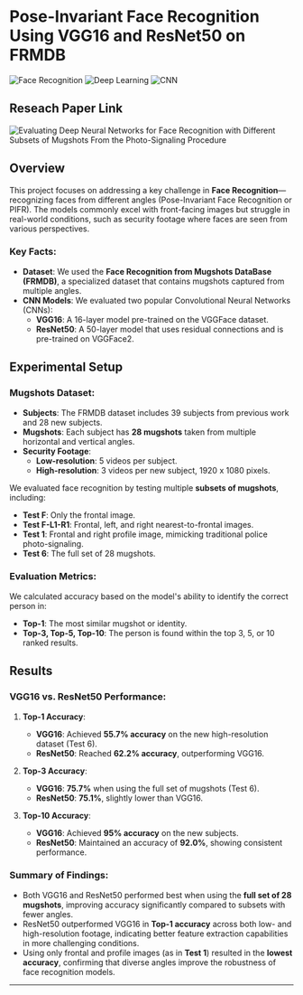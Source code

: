 # Pose-Invariant Face Recognition Using VGG16 and ResNet50 on FRMDB

![Face Recognition](https://img.icons8.com/ios/50/000000/face-id.png) ![Deep Learning](https://img.icons8.com/ios-filled/50/000000/neural-network.png) ![CNN](https://img.icons8.com/ios-filled/50/000000/artificial-intelligence.png)

## Reseach Paper Link

![Evaluating Deep Neural Networks for Face Recognition with Different Subsets of Mugshots From the Photo-Signaling Procedure](https://ieeexplore.ieee.org/abstract/document/10405736)

## Overview

This project focuses on addressing a key challenge in **Face Recognition**—recognizing faces from different angles (Pose-Invariant Face Recognition or PIFR). The models commonly excel with front-facing images but struggle in real-world conditions, such as security footage where faces are seen from various perspectives.

### Key Facts:
- **Dataset**: We used the **Face Recognition from Mugshots DataBase (FRMDB)**, a specialized dataset that contains mugshots captured from multiple angles.
- **CNN Models**: We evaluated two popular Convolutional Neural Networks (CNNs):
  - **VGG16**: A 16-layer model pre-trained on the VGGFace dataset.
  - **ResNet50**: A 50-layer model that uses residual connections and is pre-trained on VGGFace2.
  
## Experimental Setup

### Mugshots Dataset:

- **Subjects**: The FRMDB dataset includes 39 subjects from previous work and 28 new subjects.
- **Mugshots**: Each subject has **28 mugshots** taken from multiple horizontal and vertical angles.
- **Security Footage**: 
  - **Low-resolution**: 5 videos per subject.
  - **High-resolution**: 3 videos per new subject, 1920 x 1080 pixels.
  
We evaluated face recognition by testing multiple **subsets of mugshots**, including:
  - **Test F**: Only the frontal image.
  - **Test F-L1-R1**: Frontal, left, and right nearest-to-frontal images.
  - **Test 1**: Frontal and right profile image, mimicking traditional police photo-signaling.
  - **Test 6**: The full set of 28 mugshots.

### Evaluation Metrics:
We calculated accuracy based on the model's ability to identify the correct person in:
- **Top-1**: The most similar mugshot or identity.
- **Top-3, Top-5, Top-10**: The person is found within the top 3, 5, or 10 ranked results.

## Results

### VGG16 vs. ResNet50 Performance:

1. **Top-1 Accuracy**:
   - **VGG16**: Achieved **55.7% accuracy** on the new high-resolution dataset (Test 6).
   - **ResNet50**: Reached **62.2% accuracy**, outperforming VGG16.
   
2. **Top-3 Accuracy**:
   - **VGG16**: **75.7%** when using the full set of mugshots (Test 6).
   - **ResNet50**: **75.1%**, slightly lower than VGG16.

3. **Top-10 Accuracy**:
   - **VGG16**: Achieved **95% accuracy** on the new subjects.
   - **ResNet50**: Maintained an accuracy of **92.0%**, showing consistent performance.

### Summary of Findings:
- Both VGG16 and ResNet50 performed best when using the **full set of 28 mugshots**, improving accuracy significantly compared to subsets with fewer angles.
- ResNet50 outperformed VGG16 in **Top-1 accuracy** across both low- and high-resolution footage, indicating better feature extraction capabilities in more challenging conditions.
- Using only frontal and profile images (as in **Test 1**) resulted in the **lowest accuracy**, confirming that diverse angles improve the robustness of face recognition models.

---
